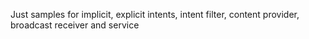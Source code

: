 Just samples for implicit, explicit intents, intent filter, content provider, broadcast receiver and service
